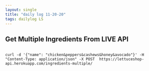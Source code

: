 ```yaml
---
layout: single
title: "daily log 11-20-20"
tags: dailylog LS
---
```



## Get Multiple Ingredients From LIVE API

```

curl -d '{"name": "chicken&peppers&cashews&honey&avocado"}' -H "Content-Type: application/json" -X POST  https://lettuceshop-api.herokuapp.com/ingredients-multiple/

```